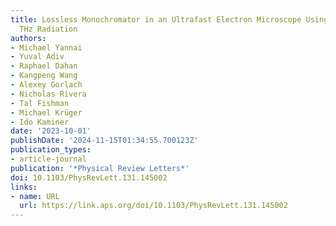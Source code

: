 ```yaml
---
title: Lossless Monochromator in an Ultrafast Electron Microscope Using Near-Field
  THz Radiation
authors:
- Michael Yannai
- Yuval Adiv
- Raphael Dahan
- Kangpeng Wang
- Alexey Gorlach
- Nicholas Rivera
- Tal Fishman
- Michael Krüger
- Ido Kaminer
date: '2023-10-01'
publishDate: '2024-11-15T01:34:55.700123Z'
publication_types:
- article-journal
publication: '*Physical Review Letters*'
doi: 10.1103/PhysRevLett.131.145002
links:
- name: URL
  url: https://link.aps.org/doi/10.1103/PhysRevLett.131.145002
---
```

